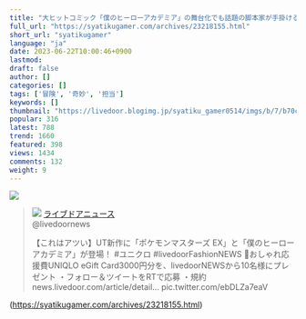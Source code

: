 ```yaml
---
title: "大ヒットコミック「僕のヒーローアカデミア」の舞台化でも話題の脚本家が手掛ける！ドーヴ・アチアが音楽を担当する「ジョジョの奇妙な冒険」ミュージカルへ期待が高まる : 社畜ゲーマー速報"
full_url: "https://syatikugamer.com/archives/23218155.html"
short_url: "syatikugamer"
language: "ja"
date: 2023-06-22T10:00:46+0900
lastmod: 
draft: false
author: []
categories: []
tags: ['冒険', '奇妙', '担当']
keywords: []
thumbnail: "https://livedoor.blogimg.jp/syatiku_gamer0514/imgs/b/7/b70c51f3.jpg"
popular: 316
latest: 788
trend: 1660
featured: 398
views: 1434
comments: 132
weight: 9
---
```


![](https://livedoor.blogimg.jp/syatiku_gamer0514/imgs/b/7/b70c51f3.jpg)

<blockquote id='twibodyJHvMeYQFvR'> <p> <img src='https://livedoor.blogimg.jp/syatiku_gamer0514/imgs/9/0/90792181.jpg'> <a href='https://twitter.com/livedoornews/status/1668815534014488578' target='_blank'>ライブドアニュース </a><br> @livedoornews </p> <p id='twitextJHvMeYQFvR'> 【これはアツい】UT新作に「ポケモンマスターズ EX」と「僕のヒーローアカデミア」が登場！ #ユニクロ #livedoorFashionNEWS 🎁おしゃれ応援費UNIQLO eGift Card3000円分を、livedoorNEWSから10名様にプレゼント ・フォロー＆ツイートをRTで応募 ・規約 news.livedoor.com/article/detail… pic.twitter.com/ebDLZa7eaV </p> </blockquote> 

(https://syatikugamer.com/archives/23218155.html)

